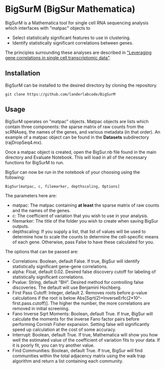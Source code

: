 # BigSurM (BigSur Mathematica)

BigSurM is a Mathematica tool for single cell RNA sequencing analysis which interfaces with "matpac" objects to
- Select statistically significant features to use in clustering.
- Identify statistically significant correlations between genes.

The principles surrounding these analyses are described in ["Leveraging gene correlations in single cell transcriptomic data"][1].

## Installation
BigSurM can be installed to the desired directory by cloning the repository.

```console
git clone https://github.com/landerlabcode/BigSurM
```
## Usage
BigSurM operates on "matpac" objects. Matpac objects are lists which contain three components: the sparse matrix of raw counts from the scRNAseq, the names of the genes, and various metadata (in that order). An example of a matpac object can be found in the **Datasets** subdirectory (rajDropSeq4.mx). 

Once a matpac object is created, open the BigSur.nb file found in the main directory and Evaluate Notebook. This will load in all of the necessary functions for BigSurM to run.

BigSur can now be run in the notebook of your choosing using the following:
```
BigSur[matpac, c, filemarker, depthscaling, Options]
```
The parameters here are:
- matpac: The matpac containing **at least** the sparse matrix of raw counts and the names of the genes.
- c: The coefficient of variation that you wish to use in your analysis.
- filemarker: The title of the folder you wish to create when saving BigSur outputs.
- depthscaling: If you supply a list, that list of values will be used to determine how to scale the counts to determine the cell-specific means of each gene. Otherwise, pass False to have these calculated for you.

The options that can be passed are:
- Correlations: Boolean, default False. If true, BigSur will identify statistically significant gene-gene correlations.
- alpha: Float, default 0.02. Desired false discovery cutoff for labeling of statistically significant correlations.
- Pvalue: String, default "BH". Desired method for controlling false discoveries. The default will use Benjamini Hochberg.
- First Pass Cutoff: Integer, default 2. Removes roots before p-value calculations if the root is below Abs[Sqrt(2)\*InverseErfc(2*10^-first.pass.cutoff)]. The higher the number, the more correlations are removed in initial screening.
- Fano Inverse Sqrt Moments: Boolean, default True. If true, BigSur will calculate the moments for the inverse Fano factor pairs before performing Cornish Fisher expansion. Setting false will significantly speed up calculation at the cost of some accuracy.
- Interrupt: Boolean, default True. If true, Mathematica will show you how well the estimated value of the coefficient of variation fits to your data. If it is poorly fit, you can try another value.
- Find Communities: Boolean, default True. If true, BigSur will find communities within the total adjacency matrix using the walk trap algorithm and return a list containing each community.

[1]: https://www.biorxiv.org/content/10.1101/2023.03.14.532643v1 "Leveraging gene correlations in single cell transcriptomic data"